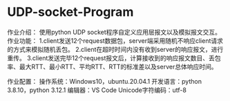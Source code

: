 # UDP-socket-Program
作业介绍：
	使用python UDP socket程序自定义应用层报文以及模拟报文交互。
作业功能：
	1.client发送12个request数据包，server端采用随机不响应client请求的方式来模拟随机丢包。
	2.client在超时时间内没有收到server的响应报文，进行重传。
	3.client发送完毕12个request报文后，计算接收到的响应报文数目、丢包率、最大RTT、最小RTT、平均RTT、RTT的标准差以及server总体响应时间。
	
作业配置：
	操作系统：Windows10，ubuntu.20.04.1
	开发语言：python 3.8.10，python 3.12.1
	编辑器：VS Code
	Unicode字符编码：utf-8
